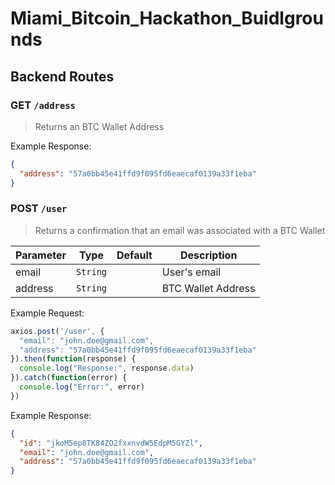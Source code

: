 # Miami_Bitcoin_Hackathon_Buidlgrounds

## Backend Routes

### GET `/address`
>Returns an BTC Wallet Address

Example Response:

```json
{
  "address": "57a0bb45e41ffd9f095fd6eaecaf0139a33f1eba"
}
```

### POST `/user`
>Returns a confirmation that an email was associated with a BTC Wallet

| Parameter | Type | Default | Description |
|---|---|---|---|
| email | `String` |  | User's email |
| address | `String` |  | BTC Wallet Address |

Example Request:

```javascript
axios.post('/user', {
  "email": "john.doe@gmail.com",
  "address": "57a0bb45e41ffd9f095fd6eaecaf0139a33f1eba"
}).then(function(response) {
  console.log("Response:", response.data)
}).catch(function(error) {
  console.log("Error:", error)
})
```

Example Response:

```json
{
  "id": "jkoM5ep8TK84ZO2fxxnvdW5EdpM5GYZl",
  "email": "john.doe@gmail.com",
  "address": "57a0bb45e41ffd9f095fd6eaecaf0139a33f1eba"
}
```